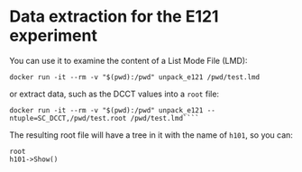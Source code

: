 # Data extraction for the E121 experiment

You can use it to examine the content of a List Mode File (LMD):

```
docker run -it --rm -v "$(pwd):/pwd" unpack_e121 /pwd/test.lmd
```

or extract data, such as the DCCT values into a `root` file:

```
docker run -it --rm -v "$(pwd):/pwd" unpack_e121 --ntuple=SC_DCCT,/pwd/test.root /pwd/test.lmd````
```

The resulting root file will have a tree in it with the name of `h101`, so you can:

```
root
h101->Show()
```
